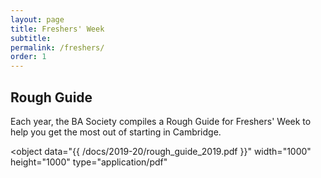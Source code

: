 ```yaml
---
layout: page
title: Freshers' Week
subtitle:
permalink: /freshers/
order: 1
---
```


## Rough Guide

Each year, the BA Society compiles a Rough Guide for Freshers' Week to help you get the most out of starting in Cambridge.

<object data="{{ /docs/2019-20/rough_guide_2019.pdf }}" width="1000" height="1000" type="application/pdf"</object>
